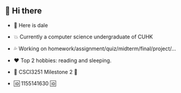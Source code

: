 ## 🙌 Hi there

- 👦 Here is dale
- 💥 Currently a computer science undergraduate of CUHK
- 💦 Working on homework/assignment/quiz/midterm/final/project/...
- ❤️ Top 2 hobbies: reading and sleeping.

- 🏃 CSCI3251 Milestone 2 🏃
- 🆔 1155141630 🆔

